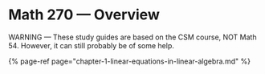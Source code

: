 # Math 270 — Overview

WARNING — These study guides are based on the CSM course, NOT Math 54. However, it can still probably be of some help.

{% page-ref page="chapter-1-linear-equations-in-linear-algebra.md" %}



